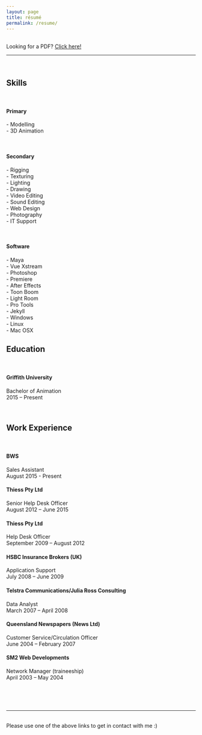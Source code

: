 ```yaml
---
layout: page
title: résumé
permalink: /resume/
---
```


<br/>
Looking for a PDF? <a href="/img/Duane_McPherson_-_Resume.pdf" target="_blank">Click here!</a>
<br/>
<hr>
<br/>
<div class="resumetable">
     <div class="resumeright">
        <h2>Skills</h2>
        <br/>
        <h4>Primary</h4>
        <p>
        -	Modelling<br/>
        -	3D Animation<br/>
        </p><br/>
        <h4>Secondary</h4>
        <p>
        -	Rigging<br/>
        -	Texturing<br/>
        -	Lighting<br/>
        -	Drawing<br/>
        -	Video Editing<br/>
        -	Sound Editing<br/>
        -	Web Design<br/>
        -	Photography<br/>
        -	IT Support<br/>
        </p><br/>
        <h4>Software</h4>
        <p>
        -	Maya<br/>
        -	Vue Xstream<br/>
        -	Photoshop<br/>
        -	Premiere<br/>
        -	After Effects<br/>
        -	Toon Boom<br/>
        -	Light Room<br/>
        -	Pro Tools<br/>
        -	Jekyll<br/>
        -	Windows<br/>
        -	Linux<br/>
        -	Mac OSX<br/>
        </p>
        </div>
    <div class="resumeleft">
        <h2>Education</h2>
        <br/>
        <h4>Griffith University</h4>
        <p>Bachelor of Animation<br/>
        2015 – Present</p>
        <br/>
        <h2>Work Experience</h2>
        <br/>
        <h4>BWS</h4>
        <p>Sales Assistant<br/>
        August 2015 - Present
        <br/>
        <h4>Thiess Pty Ltd</h4>
        <p>Senior Help Desk Officer<br/>
        August 2012 – June 2015
        <br/>
        <h4>Thiess Pty Ltd</h4>
        <p>Help Desk Officer<br/>
        September 2009 – August 2012
        <br/>
        <h4>HSBC Insurance Brokers (UK)</h4>
        <p>Application Support<br/>
        July 2008 – June 2009
        <br/>
        <h4>Telstra Communications/Julia Ross Consulting</h4>
        <p>Data Analyst<br/>
        March 2007 – April 2008
        <br/>
        <h4>Queensland Newspapers (News Ltd)</h4>
        <p>Customer Service/Circulation Officer<br/>
        June 2004 – February 2007
        <br/>
        <h4>SM2 Web Developments</h4>
        <p>Network Manager (traineeship)<br/>
        April 2003 – May 2004</p>
        <br/>
        </div>
   
</div>
<br/>
<br/>
<hr/>
<br/>
<span class="contacticon center">
	<a href="http://duanemcpherson.com/contact/"><i class="fa fa-envelope-square"></i></a>
	<a href="https://www.linkedin.com/in/duane-mcpherson" target="_blank"><i class="fa fa-linkedin-square"></i></a>
	<a href="http://dmcmodelling.tumblr.com/" target="_blank"><i class="fa fa-tumblr-square"></i></a>
	<a href="https://twitter.com/duanemcpherson" target="_blank"><i class="fa fa-twitter-square"></i></a>
</span>

<div class="col three caption">
	Please use one of the above links to get in contact with me :)
</div>

